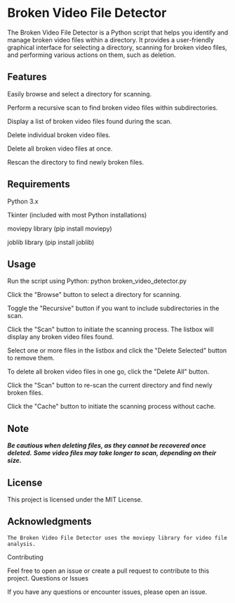 # Broken Video File Detector

The Broken Video File Detector is a Python script that helps you identify and manage broken video files within a directory. It provides a user-friendly graphical interface for selecting a directory, scanning for broken video files, and performing various actions on them, such as deletion.

## Features

Easily browse and select a directory for scanning.

Perform a recursive scan to find broken video files within subdirectories.

Display a list of broken video files found during the scan.

Delete individual broken video files.

Delete all broken video files at once.

Rescan the directory to find newly broken files.

## Requirements
Python 3.x
 
Tkinter (included with most Python installations)

moviepy library (pip install moviepy)

joblib library (pip install joblib)

## Usage

Run the script using Python: python broken_video_detector.py

Click the "Browse" button to select a directory for scanning.

Toggle the "Recursive" button if you want to include subdirectories in the scan.

Click the "Scan" button to initiate the scanning process. The listbox will display any broken video files found.

Select one or more files in the listbox and click the "Delete Selected" button to remove them.

To delete all broken video files in one go, click the "Delete All" button.

Click the "Scan" button to re-scan the current directory and find newly broken files.

Click the "Cache" button to initiate the scanning process without cache.

## Note

***Be cautious when deleting files, as they cannot be recovered once deleted.***
***Some video files may take longer to scan, depending on their size.***

## License

This project is licensed under the MIT License.

## Acknowledgments

    The Broken Video File Detector uses the moviepy library for video file analysis.

Contributing

Feel free to open an issue or create a pull request to contribute to this project.
Questions or Issues

If you have any questions or encounter issues, please open an issue.
